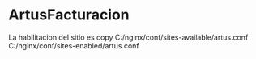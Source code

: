 # ArtusFacturacion
La habilitacion del sitio es 
copy C:/nginx/conf/sites-available/artus.conf C:/nginx/conf/sites-enabled/artus.conf

